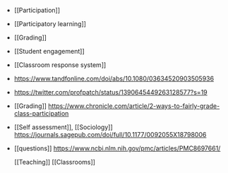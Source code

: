 - [[Participation]]
- [[Participatory learning]]
- [[Grading]]
- [[Student engagement]]
- [[Classroom response system]]
- https://www.tandfonline.com/doi/abs/10.1080/03634520903505936
- https://twitter.com/profpatch/status/1390645449263128577?s=19
- [[Grading]] https://www.chronicle.com/article/2-ways-to-fairly-grade-class-participation
- [[Self assessment]], [[Sociology]] https://journals.sagepub.com/doi/full/10.1177/0092055X18798006
- [[questions]] https://www.ncbi.nlm.nih.gov/pmc/articles/PMC8697661/
  
  [[Teaching]] [[Classrooms]]